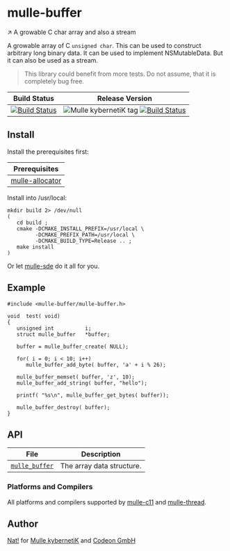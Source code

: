 # mulle-buffer

↗️ A growable C char array and also a stream

A growable array of C `unsigned char`. This can be used to construct arbitrary
long binary data. It can be used to implement NSMutableData. But it can also be
used as a stream.


> This library could benefit from more tests. Do not assume, that it
> is completely bug free.


Build Status | Release Version
-------------|-----------------------------------
[![Build Status](https://travis-ci.org/mulle-c/mulle-buffer.svg?branch=release)](https://travis-ci.org/mulle-c/mulle-buffer) | ![Mulle kybernetiK tag](https://img.shields.io/github/tag/mulle-c/mulle-buffer.svg) [![Build Status](https://travis-ci.org/mulle-c/mulle-buffer.svg?branch=release)](https://travis-ci.org/mulle-c/mulle-buffer)


## Install

Install the prerequisites first:

| Prerequisites                                           |
|---------------------------------------------------------|
| [mulle-allocator](//github.com/mulle-c/mulle-allocator) |


Install into /usr/local:

```
mkdir build 2> /dev/null
(
   cd build ;
   cmake -DCMAKE_INSTALL_PREFIX=/usr/local \
         -DCMAKE_PREFIX_PATH=/usr/local \
         -DCMAKE_BUILD_TYPE=Release .. ;
   make install
)
```

Or let [mulle-sde](//github.com/mulle-sde) do it all for you.


## Example

```
#include <mulle-buffer/mulle-buffer.h>

void  test( void)
{
   unsigned int          i;
   struct mulle_buffer   *buffer;

   buffer = mulle_buffer_create( NULL);

   for( i = 0; i < 10; i++)
      mulle_buffer_add_byte( buffer, 'a' + i % 26);

   mulle_buffer_memset( buffer, 'z', 10);
   mulle_buffer_add_string( buffer, "hello");

   printf( "%s\n", mulle_buffer_get_bytes( buffer));

   mulle_buffer_destroy( buffer);
}
```


## API

File                                 | Description
------------------------------------ | ----------------------------------------
[`mulle_buffer`](dox/API_BUFFER.md)  | The array data structure.


### Platforms and Compilers

All platforms and compilers supported by
[mulle-c11](//github.com/mulle-c/mulle-c11) and
[mulle-thread](//github.com/mulle-c/mulle-thread).


## Author

[Nat!](//www.mulle-kybernetik.com/weblog) for
[Mulle kybernetiK](//www.mulle-kybernetik.com) and
[Codeon GmbH](//www.codeon.de)
